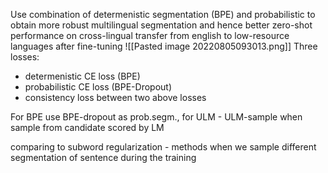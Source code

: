 Use combination of determenistic segmentation (BPE) and probabilistic to obtain more robust multilingual segmentation and hence better zero-shot performance on cross-lingual transfer from english to low-resource languages after fine-tuning
![[Pasted image 20220805093013.png]]
Three losses:
- determenistic CE loss (BPE)
- probabilistic CE loss (BPE-Dropout)
- consistency loss between two above losses


For BPE use BPE-dropout as prob.segm., for ULM - ULM-sample when sample from candidate scored by LM


comparing to subword regularization - methods when we sample different segmentation of sentence during the training